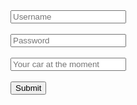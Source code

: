<style>
    
</style>

<form class = "signupform" >
    <input type = "text" placeholder = "Username">
    <br>
    <br>
    <input type = "text" placeholder = "Password">
    <br>
    <br>
    <input type = "text" placeholder = "Your car at the moment">
    <br>
    <br>
    <button type = "submit"> Submit </button>

</form>
